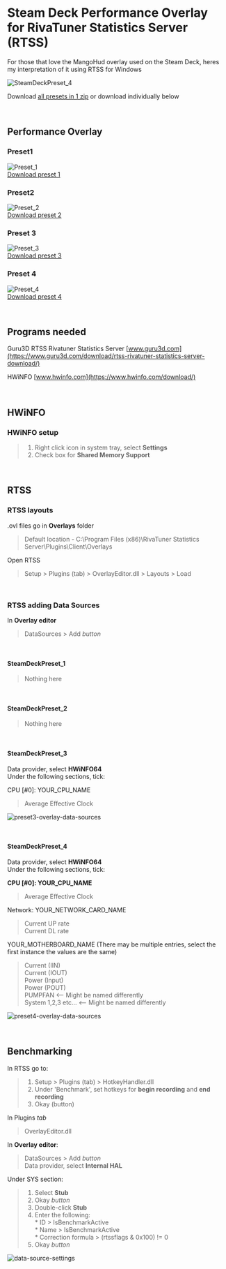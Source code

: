 # Steam Deck Performance Overlay for RivaTuner Statistics Server (RTSS)

For those that love the MangoHud overlay used on the Steam Deck, heres my interpretation of it using RTSS for Windows

![SteamDeckPreset_4](https://github.com/user-attachments/assets/c298d187-66cd-432a-8d2e-bcec748d5e0c)

Download [all presets in 1 zip](https://github.com/CillaBlacksLabia/steam-deck-overlay-for-rtss/releases/tag/v0.1.0) or download individually below
&nbsp;

&nbsp;





## Performance Overlay
### Preset1  
![Preset_1](https://github.com/user-attachments/assets/5a28530e-d797-45dd-b4dc-e94c14424bb7)  
[Download preset 1](https://github.com/CillaBlacksLabia/steam-deck-overlay-for-rtss/releases/tag/preset1-v0.1.0)

### Preset2  
![Preset_2](https://github.com/user-attachments/assets/22e13b4d-d001-4985-909f-57e5ad561145)  
[Download preset 2](https://github.com/CillaBlacksLabia/steam-deck-overlay-for-rtss/releases/tag/preset2-v0.1.0)

### Preset 3  
![Preset_3](https://github.com/user-attachments/assets/e31b5996-dbb3-4402-90fe-c26c9385b1a1)  
[Download preset 3](https://github.com/CillaBlacksLabia/steam-deck-overlay-for-rtss/releases/tag/preset3-v0.1.0)

### Preset 4  
![Preset_4](https://github.com/user-attachments/assets/08f9e795-5eac-4a85-a4ee-9561a65004f9)  
[Download preset 4](https://github.com/CillaBlacksLabia/steam-deck-overlay-for-rtss/releases/tag/preset4-v0.1.0)
&nbsp;

&nbsp;





## Programs needed

Guru3D RTSS Rivatuner Statistics Server
[www.guru3d.com](https://www.guru3d.com/download/rtss-rivatuner-statistics-server-download/)

HWiNFO
[www.hwinfo.com](https://www.hwinfo.com/download/)
&nbsp;

&nbsp;





## HWiNFO

### HWiNFO setup
>1. Right click icon in system tray, select **Settings**
>2. Check box for **Shared Memory Support**
&nbsp;

&nbsp;





## RTSS

### RTSS layouts
.ovl files go in **Overlays** folder
> Default location - C:\Program Files (x86)\RivaTuner Statistics Server\Plugins\Client\Overlays

Open RTSS
> Setup > Plugins (tab) > OverlayEditor.dll > Layouts > Load
&nbsp;

&nbsp;





### RTSS adding Data Sources

In **Overlay editor**
> DataSources > Add *button*
&nbsp;

&nbsp;
#### SteamDeckPreset_1
> Nothing here
&nbsp;

&nbsp;
#### SteamDeckPreset_2
> Nothing here
&nbsp;

&nbsp;
#### SteamDeckPreset_3

Data provider, select **HWiNFO64**  
Under the following sections, tick:

CPU [#0]: YOUR_CPU_NAME
>Average Effective Clock

![preset3-overlay-data-sources](https://github.com/user-attachments/assets/8f6b3d58-0793-4329-a9a4-5ff215f9e770)
&nbsp;

&nbsp;
#### SteamDeckPreset_4

Data provider, select **HWiNFO64**  
Under the following sections, tick:


**CPU [#0]: YOUR_CPU_NAME**
> Average Effective Clock

Network: YOUR_NETWORK_CARD_NAME
> Current UP rate  
> Current DL rate

YOUR_MOTHERBOARD_NAME (There may be multiple entries, select the first instance the values are the same)
> Current (IIN)  
> Current (IOUT)  
> Power (Input)  
> Power (POUT)  
> PUMPFAN              <-- Might be named differently  
> System 1,2,3 etc...  <-- Might be named differently

![preset4-overlay-data-sources](https://github.com/user-attachments/assets/73384f2f-e1f9-4677-9492-2dbb310a0db9)
&nbsp;

&nbsp;





## Benchmarking

In RTSS go to:
> 1. Setup > Plugins (tab) > HotkeyHandler.dll
> 2. Under 'Benchmark', set hotkeys for **begin recording** and **end recording**
> 3. Okay (button)

In Plugins *tab*
> OverlayEditor.dll

In **Overlay editor**:
> DataSources > Add *button*  
> Data provider, select **Internal HAL**


Under SYS section:
> 1. Select **Stub**
> 2. Okay *button*
> 3. Double-click **Stub**
> 4. Enter the following:  
     * ID                 > IsBenchmarkActive  
     * Name               > IsBenchmarkActive  
     * Correction formula > (rtssflags & 0x100) != 0
> 5. Okay *button*

![data-source-settings](https://github.com/user-attachments/assets/e763f429-402a-4e06-83d8-fe6a4df01580)
